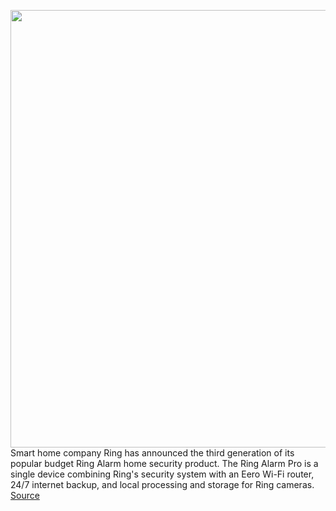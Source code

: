 <img src='https://cdn.vox-cdn.com/thumbor/nyr9qznH8ZMgGtVQqQB5DkxLuK8=/0x0:3840x2160/1200x675/filters:focal(1613x773:2227x1387)/cdn.vox-cdn.com/uploads/chorus_image/image/69920855/20210621_us_lifestyle_insitu_alarmpro_keypad_credenza_rgb_16x9.0.jpg' width='700px' /><br/>
Smart home company Ring has announced the third generation of its popular budget Ring Alarm home security product. The Ring Alarm Pro is a single device combining Ring's security system with an Eero Wi-Fi router, 24/7 internet backup, and local processing and storage for Ring cameras.
<a href='https://www.theverge.com/2021/9/28/22692073/ring-alarm-pro-amazon-event-release-date-specs-price-features'> Source <a/>